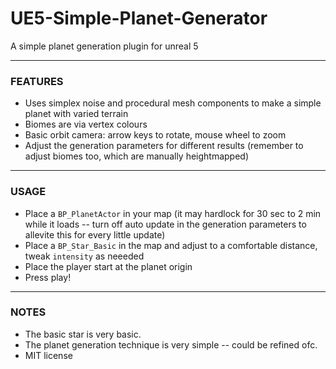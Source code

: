 # UE5-Simple-Planet-Generator
A simple planet generation plugin for unreal 5

---
### FEATURES
- Uses simplex noise and procedural mesh components to make a simple planet with varied terrain
- Biomes are via vertex colours
- Basic orbit camera: arrow keys to rotate, mouse wheel to zoom
- Adjust the generation parameters for different results (remember to adjust biomes too, which are manually heightmapped)

---
### USAGE
- Place a `BP_PlanetActor` in your map (it may hardlock for 30 sec to 2 min while it loads -- turn off auto update in the generation parameters to allevite this for every little update)
- Place a `BP_Star_Basic` in the map and adjust to a comfortable distance, tweak `intensity` as neeeded
- Place the player start at the planet origin
- Press play!

---
###  NOTES
- The basic star is very basic.
- The planet generation technique is very simple -- could be refined ofc.
- MIT license
